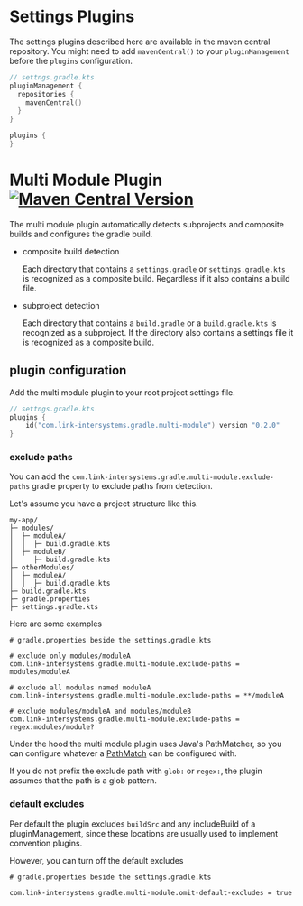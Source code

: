 # Settings Plugins

The settings plugins described here are available in the maven central repository. 
You might need to add `mavenCentral()` to your `pluginManagement` before the `plugins` configuration.

```kotlin
// settngs.gradle.kts
pluginManagement {
  repositories {
    mavenCentral()
  }
}

plugins {
}
```

# Multi Module Plugin [![Maven Central Version](https://img.shields.io/maven-central/v/com.link-intersystems.gradle.multi-module/com.link-intersystems.gradle.multi-module.gradle.plugin)](https://mvnrepository.com/artifact/com.link-intersystems.gradle.multi-module)

The multi module plugin automatically detects subprojects and composite builds and configures
the gradle build.

- composite build detection

  Each directory that contains a `settings.gradle` or `settings.gradle.kts` is recognized as a composite build.
  Regardless if it also contains a build file.
- subproject detection

  Each directory that contains a `build.gradle` or a `build.gradle.kts` is recognized as a subproject. If the
  directory also contains a settings file it is recognized as a composite build.

## plugin configuration

Add the multi module plugin to your root project settings file.

```kotlin
// settngs.gradle.kts
plugins {
    id("com.link-intersystems.gradle.multi-module") version "0.2.0"
}
```

### exclude paths

You can add the `com.link-intersystems.gradle.multi-module.exclude-paths` gradle property to
exclude paths from detection.

Let's assume you have a project structure like this.
```
my-app/
├─ modules/
│  ├─ moduleA/
│  │  ├─ build.gradle.kts
│  ├─ moduleB/
│     ├─ build.gradle.kts
├─ otherModules/
│  ├─ moduleA/
│  │  ├─ build.gradle.kts
├─ build.gradle.kts
├─ gradle.properties
├─ settings.gradle.kts
```

Here are some examples
```properties
# gradle.properties beside the settings.gradle.kts

# exclude only modules/moduleA
com.link-intersystems.gradle.multi-module.exclude-paths = modules/moduleA

# exclude all modules named moduleA
com.link-intersystems.gradle.multi-module.exclude-paths = **/moduleA

# exclude modules/moduleA and modules/moduleB
com.link-intersystems.gradle.multi-module.exclude-paths = regex:modules/module?
```
Under the hood the multi module plugin uses Java's PathMatcher, so you can 
configure whatever a [PathMatch](https://docs.oracle.com/en/java/javase/17/docs/api/java.base/java/nio/file/FileSystem.html#getPathMatcher(java.lang.String)) can be configured with.

If you do not prefix the exclude path with `glob:` or `regex:`, the plugin assumes
that the path is a glob pattern.

### default excludes

Per default the plugin excludes `buildSrc` and any includeBuild of a pluginManagement,
since these locations are usually used to implement convention plugins.

However, you can turn off the default excludes
```properties
# gradle.properties beside the settings.gradle.kts

com.link-intersystems.gradle.multi-module.omit-default-excludes = true
```